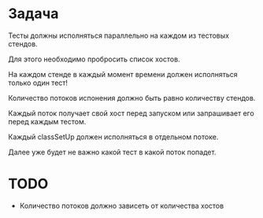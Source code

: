 Задача
======

Тесты должны исполняться параллельно на каждом из тестовых стендов.

Для этого необходимо пробросить список хостов.

На каждом стенде в каждый момент времени должен исполняться только один тест!

Количество потоков испонения должно быть равно количеству стендов.

Каждый поток получает свой хост перед запуском или запрашивает его перед каждым тестом.

Каждый classSetUp должен исполняться в отдельном потоке.

Далее уже будет не важно какой тест в какой поток попадет.


TODO
====

* Количество потоков должно зависеть от количества хостов
